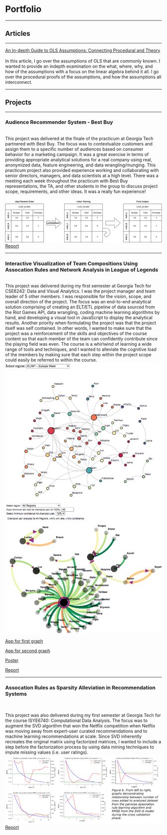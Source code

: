 # Portfolio
---
## Articles
---
[An In-depth Guide to OLS Assumptions: Connecting Procedural and Theory](https://medium.com/@christopher.daehyun.kim/an-in-depth-look-into-the-assumptions-of-ols-b7808ba72469)
\
\
In this article, I go over the assumptions of OLS that are commonly known. I wanted to provide an indepth examination on the what, where, why, and how of the assumptions with a focus on the linear algebra behind it all. I go over the procedural proofs of the assumptions, and how the assumptions all interconnect. 

---
## Projects 
---
### Audience Recommender System - Best Buy
\
This project was delivered at the finale of the practicum at Georgia Tech partnered with Best Buy. The focus was to contextualize customers and assign them to a specific number of audiences based on consumer behavior for a marketing campaign. It was a great exercise in terms of providing appropriate analytical solutions for a real company using real, anonymized data, feature engineering, and data wrangling/munging. This practicum project also provided experience working and collaborating with senior directors, managers, and data scientists at a high level. There was a meeting each week throughout the practicum with Best Buy representations, the TA, and other students in the group to discuss project scope, requirements, and other ideas. It was a really fun experience!
\
\
<img src = "images/penalize_1.png?raw=true"><br>
[Report](/pdfs/ChrisKim_AudienceRecommenderSystem_BestBuy_FinalPaper.pdf)<br>

---
### Interactive Visualization of Team Compositions Using Assocation Rules and Network Analysis in League of Legends
\
This project was delivered during my first semester at Georgia Tech for CSE6242: Data and Visual Analytics. I was the project manager and team leader of 5 other members. I was responsible for the vision, scope, and overall direction of the project. The focus was an end-to-end analytical solution comprising of creating an ELT/ETL pipeline of data sourced from the Riot Games API, data wrangling, coding machine learning algorithms by hand, and developing a visual tool in JavaScript to display the analytical results. Another priority when formulating the project was that the project itself was self contained. In other words, I wanted to make sure that the project was a reinforcement of the skills and objectives of the course content so that each member of the team can confidently contribute since the playing field was even. The course is a whirlwind of learning a wide range of tools and techniques, and I wanted to alleviate the cognitive load of the members by making sure that each step within the project scope could easily be referred to within the course.
\
<img src="images/euw_graph2.png?raw=true"/><br>
<img src="images/conf_graph1.png?raw=true"/><br>

[App for first graph](https://cdaekim.github.io/graph1)<br>

[App for second graph](https://cdaekim.github.io/graph2)<br>

[Poster](/pdfs/team139poster.pdf)<br>

[Report](/pdfs/team139report.pdf)<br>

---
### Assocation Rules as Sparsity Alleviation in Recommendation Systems
\
\
This project was also delivered during my first semester at Georgia Tech for the course ISYE6740: Computational Data Analysis. The focus was to augment the SVD algorithm that won the Netflix competition when Netflix was moving away from expert-user curated recommendations and to machine learning recommendations at scale. Since SVD inherently recreates the original matrix using factorized matrices, I wanted to include a step before the factorization process by using data mining techniques to impute missing values (i.e. user ratings). 
\
<img src = "images/asc_rules_img.PNG?raw=true"><br>
[Report](/pdfs/Kim_Christopher_project_report.pdf)<br>

